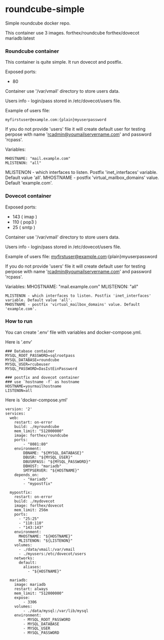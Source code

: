 # roundcube-simple
Simple roundcube docker repo. 

This container use 3 images.
  forthex/roundcube
  forthex/dovecot
  mariadb:latest

### Roundcube container
This container is quite simple. It run dovecot and postfix.

Exposed ports:
  - 80

Container use '/var/vmail' directory to store users data.

Users info - login/pass stored in /etc/dovecot/users file.

Example of users file:
```
myfirstuser@example.com:{plain}myuserpassword
```

If you do not provide 'users' file it will create default user for testing perpose with name 'rcadmin@youmailservername.com' and password 'rcpass'.

Variables:
```
MHOSTNAME: "mail.example.com"
MLISTENON: "all"
```

MLISTENON - which interfaces to listen. Postfix 'inet_interfaces' variable. Default value 'all'.
MHOSTNAME - postfix 'virtual_mailbox_domains' value. Default 'example.com'.

### Dovecot container
 Exposed ports:
   - 143 ( imap )
   - 110 ( pop3 )
   -  25 ( smtp )

 Container use '/var/vmail' directory to store users data.

 Users info - login/pass stored in /etc/dovecot/users file.

 Example of users file:
   myfirstuser@example.com:{plain}myuserpassword

 If you do not provide 'users' file it will create default user for testing perpose with name 'rcadmin@youmailservername.com' and password 'rcpass'.

 Variables:
    MHOSTNAME: "mail.example.com"
    MLISTENON: "all"

    MLISTENON - which interfaces to listen. Postfix 'inet_interfaces' variable. Default value 'all'.
    MHOSTNAME - postfix 'virtual_mailbox_domains' value. Default 'example.com'.


### How to run
You can create '.env' file with variables and docker-compose.yml.

Here is '.env'
```
### Database container
MYSQL_ROOT_PASSWORD=sqlrootpass
MYSQL_DATABASE=roundcube
MYSQL_USER=rcubeuser
MYSQL_PASSWORD=DasIstEinPassword

### postfix and dovecot container
### use `hostname -f` as hostname
HOSTNAME=yourmailhostname
LISTENON=all

```
Here is 'docker-compose.yml'
```
version: '2'
services:
  web:
    restart: on-error
    build: ./myroundcube
    mem_limit: "512000000"
    image: forthex/roundcube
    ports:
        - "8081:80"
    environment:
        DBNAME: "${MYSQL_DATABASE}"
        DBUSR: "${MYSQL_USER}"
        DBUSRPASS: "${MYSQL_PASSWORD}"
        DBHOST: "mariadb"
        SMTPSERVER: "${HOSTNAME}"
    depends_on:
        - "mariadb"
        - "mypostfix"

  mypostfix:
    restart: on-error
    build: ./mydovecot
    image: forthex/dovecot
    mem_limit: 256m
    ports:
      - "25:25"
      - "110:110"
      - "143:143"
    environment:
      MHOSTNAME: "${HOSTNAME}"
      MLISTENON: "${LISTENON}"
    volumes:
      - ./data/vmail:/var/vmail
      - ./myusers:/etc/dovecot/users
    networks:
      default:
        aliases:
          - "${HOSTNAME}"

  mariadb:
    image: mariadb
    restart: always
    mem_limit: "512000000"
    expose:
        - 3306
    volumes:
        - ./data/mysql:/var/lib/mysql
    environment:
        - MYSQL_ROOT_PASSWORD
        - MYSQL_DATABASE
        - MYSQL_USER
        - MYSQL_PASSWORD
```
